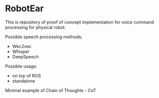 # RobotEar

This is repository of proof of concept implementation for voice command processing for physical robot.

Possible speech processing methods;
- Wec2vec
- Whisper
- DeepSpeech

Possible usage:
- on top of ROS
- standalone

Minimal example of Chain of Thoughts - CoT